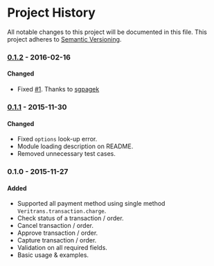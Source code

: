 Project History
===============

All notable changes to this project will be documented in this file. This project adheres to [Semantic Versioning](http://semver.org/).

### [0.1.2] - 2016-02-16

#### Changed
* Fixed [#1](https://github.com/dycodedev/veritrans-node/issues/1). Thanks to [sgpagek](https://github.com/sgpagek)

### [0.1.1] - 2015-11-30

#### Changed
* Fixed `options` look-up error.
* Module loading description on README.
* Removed unnecessary test cases.

### 0.1.0 - 2015-11-27

#### Added
* Supported all payment method using single method `Veritrans.transaction.charge`.
* Check status of a transaction / order.
* Cancel transaction / order.
* Approve transaction / order.
* Capture transaction / order.
* Validation on all required fields.
* Basic usage & examples.

[0.1.1]: https://github.com/dycodedev/veritrans-node/compare/v0.1.0...v0.1.1
[0.1.2]: https://github.com/dycodedev/veritrans-node/compare/v0.1.1...v0.1.2